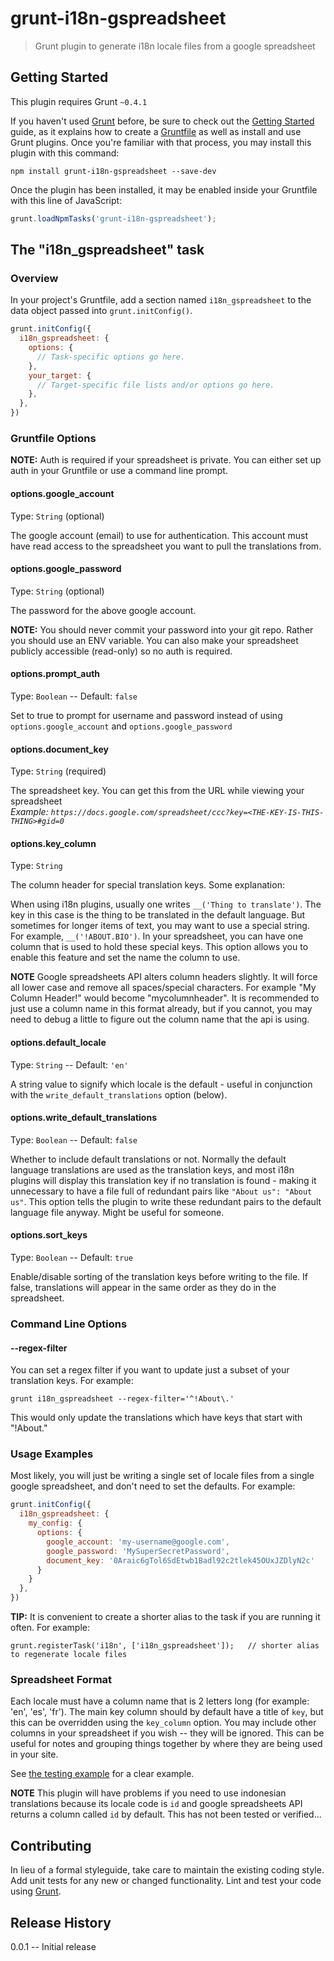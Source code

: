 # grunt-i18n-gspreadsheet

> Grunt plugin to generate i18n locale files from a google spreadsheet

## Getting Started
This plugin requires Grunt `~0.4.1`

If you haven't used [Grunt](http://gruntjs.com/) before, be sure to check out the [Getting Started](http://gruntjs.com/getting-started) guide, as it explains how to create a [Gruntfile](http://gruntjs.com/sample-gruntfile) as well as install and use Grunt plugins. Once you're familiar with that process, you may install this plugin with this command:

```shell
npm install grunt-i18n-gspreadsheet --save-dev
```

Once the plugin has been installed, it may be enabled inside your Gruntfile with this line of JavaScript:

```js
grunt.loadNpmTasks('grunt-i18n-gspreadsheet');
```

## The "i18n_gspreadsheet" task

### Overview
In your project's Gruntfile, add a section named `i18n_gspreadsheet` to the data object passed into `grunt.initConfig()`.

```js
grunt.initConfig({
  i18n_gspreadsheet: {
    options: {
      // Task-specific options go here.
    },
    your_target: {
      // Target-specific file lists and/or options go here.
    },
  },
})
```

### Gruntfile Options

**NOTE:** Auth is required if your spreadsheet is private. You can either set up auth in your Gruntfile or use a command line prompt.

#### options.google_account
Type: `String` (optional)

The google account (email) to use for authentication. This account must have read access to the spreadsheet you want to pull the translations from.

#### options.google_password
Type: `String` (optional)

The password for the above google account.

**NOTE:** You should never commit your password into your git repo. Rather you should use an ENV variable. You can also make your spreadsheet publicly accessible (read-only) so no auth is required.

#### options.prompt_auth
Type: `Boolean` -- Default: `false`

Set to true to prompt for username and password instead of using `options.google_account` and `options.google_password`

#### options.document_key
Type: `String` (required)

The spreadsheet key. You can get this from the URL while viewing your spreadsheet  
*Example: `https://docs.google.com/spreadsheet/ccc?key=<THE-KEY-IS-THIS-THING>#gid=0`*

#### options.key_column
Type: `String`

The column header for special translation keys. Some explanation:

When using i18n plugins, usually one writes `__('Thing to translate')`. The key in this case is the thing to be translated in the default language. But sometimes for longer items of text, you may want to use a special string. For example, `__('!ABOUT.BIO')`. In your spreadsheet, you can have one column that is used to hold these special keys. This option allows you to enable this feature and set the name the column to use.

**NOTE** Google spreadsheets API alters column headers slightly. It will force all lower case and remove all spaces/special characters. For example "My Column Header!" would become "mycolumnheader". It is recommended to just use a column name in this format already, but if you cannot, you may need to debug a little to figure out the column name that the api is using.

#### options.default_locale
Type: `String` -- Default: `'en'`

A string value to signify which locale is the default - useful in conjunction with the `write_default_translations` option (below).

#### options.write_default_translations
Type: `Boolean` -- Default: `false`

Whether to include default translations or not. Normally the default language translations are used as the translation keys, and most i18n plugins will display this translation key if no translation is found - making it unnecessary to have a file full of redundant pairs like `"About us": "About us"`. This option tells the plugin to write these redundant pairs to the default language file anyway. Might be useful for someone.

#### options.sort_keys
Type: `Boolean` -- Default: `true`

Enable/disable sorting of the translation keys before writing to the file. If false, translations will appear in the same order as they do in the spreadsheet.

### Command Line Options

#### --regex-filter

You can set a regex filter if you want to update just a subset of your translation keys. For example:

`grunt i18n_gspreadsheet --regex-filter='^!About\.'`

This would only update the translations which have keys that start with "!About."

### Usage Examples

Most likely, you will just be writing a single set of locale files from a single google spreadsheet, and don't need to set the defaults. For example:

```js
grunt.initConfig({
  i18n_gspreadsheet: {
    my_config: {
      options: {
        google_account: 'my-username@google.com',
        google_password: 'MySuperSecretPassword',
        document_key: '0Araic6gTol6SdEtwb1Badl92c2tlek45OUxJZDlyN2c'
      }
    }
  },
})
```

**TIP:** It is convenient to create a shorter alias to the task if you are running it often. For example:

```
grunt.registerTask('i18n', ['i18n_gspreadsheet']);   // shorter alias to regenerate locale files
```


### Spreadsheet Format

Each locale must have a column name that is 2 letters long (for example: 'en', 'es', 'fr'). The main key column should by default have a title of `key`, but this can be overridden using the `key_column` option. You may include other columns in your spreadsheet if you wish -- they will be ignored. This can be useful for notes and grouping things together by where they are being used in your site.

See [the testing example](https://docs.google.com/spreadsheet/ccc?key=0Araic6gTol6SdEtwb1Badl92c2tlek45OUxJZDlyN2c#gid=0) for a clear example.

**NOTE** This plugin will have problems if you need to use indonesian translations because its locale code is `id` and google spreadsheets API returns a column called `id` by default. This has not been tested or verified...


## Contributing
In lieu of a formal styleguide, take care to maintain the existing coding style. Add unit tests for any new or changed functionality. Lint and test your code using [Grunt](http://gruntjs.com/).

## Release History
0.0.1 -- Initial release
